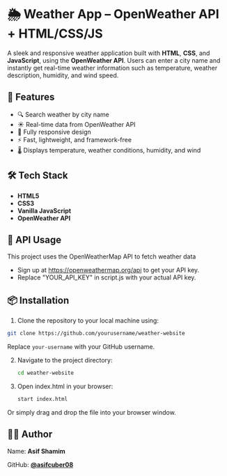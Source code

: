 # 🌦️ Weather App – OpenWeather API + HTML/CSS/JS

A sleek and responsive weather application built with **HTML**, **CSS**, and **JavaScript**, using the **OpenWeather API**. Users can enter a city name and instantly get real-time weather information such as temperature, weather description, humidity, and wind speed.

## 🚀 Features

- 🔍 Search weather by city name
- ☀️ Real-time data from OpenWeather API
- 📱 Fully responsive design
- ⚡ Fast, lightweight, and framework-free
- 🌡️ Displays temperature, weather conditions, humidity, and wind

## 🛠️ Tech Stack

- **HTML5**
- **CSS3**
- **Vanilla JavaScript**
- **OpenWeather API**

## 🔑 API Usage
This project uses the OpenWeatherMap API to fetch weather data

- Sign up at https://openweathermap.org/api to get your API key.
- Replace "YOUR_API_KEY" in script.js with your actual API key.

## 📦 Installation
1. Clone the repository to your local machine using:

```bash
git clone https://github.com/yourusername/weather-website
```
 Replace `your-username` with your GitHub username.

2. Navigate to the project directory:

   ```bash
   cd weather-website
   ```

3. Open index.html in your browser:
   ```bash
   start index.html
   ```
Or simply drag and drop the file into your browser window.

## 🙋‍♂️ Author
Name: **Asif Shamim**

GitHub: **[@asifcuber08](https://github.com/asifcuber08)**
